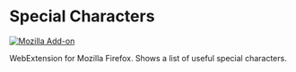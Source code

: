 # Special Characters

[![Mozilla Add-on](https://img.shields.io/amo/v/uft8-special-characters.svg)](https://addons.mozilla.org/firefox/addon/uft8-special-characters/)

WebExtension for Mozilla Firefox. Shows a list of useful special characters.
